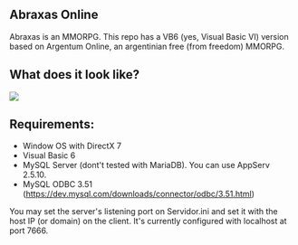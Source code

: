 ##  Abraxas Online

Abraxas is an MMORPG. This repo has a VB6 (yes, Visual Basic VI) version based on Argentum Online, an argentinian free (from freedom) MMORPG.

##  What does it look like?

![](http://i.imm.io/8w4c.png)

##  Requirements:
 - Window OS with DirectX 7
 - Visual Basic 6 
 - MySQL Server (dont't tested with MariaDB). You can use AppServ 2.5.10.
 - MySQL ODBC 3.51 (https://dev.mysql.com/downloads/connector/odbc/3.51.html)

You may set the server's listening port on Servidor.ini and set it with the host IP (or domain) on the client. It's currently configured with localhost at port 7666.


